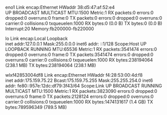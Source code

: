 eno1      Link encap:Ethernet  HWaddr 38:d5:47:af:52:e4  
          UP BROADCAST MULTICAST  MTU:1500  Metric:1
          RX packets:0 errors:0 dropped:0 overruns:0 frame:0
          TX packets:0 errors:0 dropped:0 overruns:0 carrier:0
          collisions:0 txqueuelen:1000 
          RX bytes:0 (0.0 B)  TX bytes:0 (0.0 B)
          Interrupt:20 Memory:fb200000-fb220000 

lo        Link encap:Local Loopback  
          inet addr:127.0.0.1  Mask:255.0.0.0
          inet6 addr: ::1/128 Scope:Host
          UP LOOPBACK RUNNING  MTU:65536  Metric:1
          RX packets:3541474 errors:0 dropped:0 overruns:0 frame:0
          TX packets:3541474 errors:0 dropped:0 overruns:0 carrier:0
          collisions:0 txqueuelen:1000 
          RX bytes:238194064 (238.1 MB)  TX bytes:238194064 (238.1 MB)

wlxf42853004df8 Link encap:Ethernet  HWaddr f4:28:53:00:4d:f8  
          inet addr:175.159.75.22  Bcast:175.159.75.255  Mask:255.255.254.0
          inet6 addr: fe80::957e:12dc:df79:3f43/64 Scope:Link
          UP BROADCAST RUNNING MULTICAST  MTU:1500  Metric:1
          RX packets:3823090 errors:0 dropped:0 overruns:0 frame:0
          TX packets:2128124 errors:0 dropped:0 overruns:0 carrier:0
          collisions:0 txqueuelen:1000 
          RX bytes:1474131617 (1.4 GB)  TX bytes:789596349 (789.5 MB)

